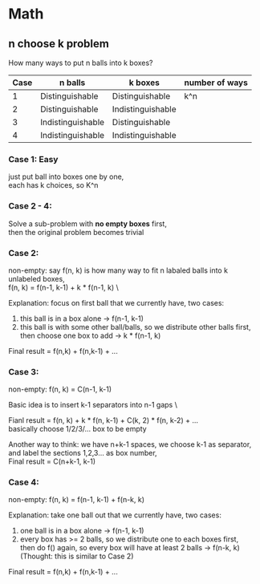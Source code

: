 # Math

## n choose k problem

How many ways to put n balls into k boxes?

| Case | n balls           | k boxes           | number of ways |
|------|-------------------|-------------------|----------------|
| 1    | Distinguishable   | Distinguishable   | k^n            |
| 2    | Distinguishable   | Indistinguishable |                |
| 3    | Indistinguishable | Distinguishable   |                |
| 4    | Indistinguishable | Indistinguishable |                |

### Case 1: Easy
just put ball into boxes one by one, \
each has k choices, so K^n

### Case 2 - 4:  
Solve a sub-problem with __no empty boxes__ first,  \
then the original problem becomes trivial

### Case 2: 
non-empty: 
say f(n, k) is how many way to fit n labaled balls into k unlabeled boxes,\
f(n, k) = f(n-1, k-1) + k * f(n-1, k)          \

Explanation: focus on first ball that we currently have, two cases:
   1. this ball is in a box alone -> f(n-1, k-1)
   2. this ball is with some other ball/balls, so we distribute other balls first, \
      then choose one box to add -> k * f(n-1, k)

Final result = f(n,k) + f(n,k-1) + ...   

### Case 3:
non-empty:
f(n, k) = C(n-1, k-1)

Basic idea is to insert k-1 separators into n-1 gaps    \

Fianl result = f(n, k) + k * f(n, k-1) + C(k, 2) * f(n, k-2) + ...      \
basically choose 1/2/3/... box to be empty

Another way to think: we have n+k-1 spaces, we choose k-1 as separator, and label the sections 1,2,3... as box number,\
Final result = C(n+k-1, k-1)

### Case 4:
non-empty:
f(n, k) = f(n-1, k-1) + f(n-k, k) 

Explanation: take one ball out that we currently have, two cases:
   1. one ball is in a box alone -> f(n-1, k-1)
   2. every box has >= 2 balls, so we distribute one to each boxes first,   \
      then do f() again, so every box will have at least 2 balls -> f(n-k, k)   \
   (Thought: this is similar to Case 2)

Final result = f(n,k) + f(n,k-1) + ...   
